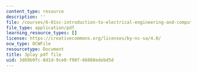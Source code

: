 ```yaml
---
content_type: resource
description: ''
file: /courses/6-01sc-introduction-to-electrical-engineering-and-computer-science-i-spring-2011/3d69b9fc8d1d9ce0f98f66088edebd5d_qB5wq5L6EL4.pdf
file_type: application/pdf
learning_resource_types: []
license: https://creativecommons.org/licenses/by-nc-sa/4.0/
ocw_type: OCWFile
resourcetype: Document
title: 3play pdf file
uid: 3d69b9fc-8d1d-9ce0-f98f-66088edebd5d
---
```

